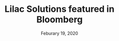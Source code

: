 ---
layout: post
title:  Lilac Solutions featured in Bloomberg
date:   Feburary 19, 2020
category: "Media Coverage"
excerpt: “Breakthrough Energy Ventures, helmed by Bill Gates, and MIT’s The Engine fund are leading an investment round of $20 million for Lilac Solutions, a U.S. startup aimed at making the extraction of lithium less water-intensive and more sustainable.”
external: https://www.bloomberg.com/news/articles/2020-02-20/bill-gates-led-fund-invests-in-making-lithium-mining-more-sustainable
hidden: true
---